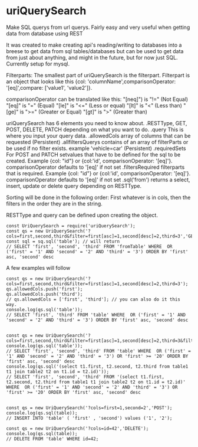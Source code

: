 # uriQuerySearch

Make SQL querys from url querys. Fairly easy and very useful when getting data from database using REST

It was created  to make creating api's reading/writing to databases into a breese to get data from sql tables/databases but can be used to get data from just about anything, and might in the future, but for now just SQL. Currently setup for mysql.

Filterparts:
The smallest part of uriQuerySearch is the filterpart. Filterpart is an object that looks like this {col: 'columnName',comparisonOperator: '[eq]',compare: ['value1', 'value2']}.

comparisonOperator can be translated like this:
"[neq]") is "!=" (Not Equal)
"[eq]" is "=" (Equal)
"[le]" is "<=" (Less or equal)
"[lt]" is "<" (Less than)
"[ge]" is ">=" (Greater or Equal)
"[gt]" is ">" (Greater than)


uriQuerySearch has 6 elements you need to know about.
.RESTType, GET, POST, DELETE, PATCH depending on what you want to do.
.query This is where you input your query data.
.allowedCols array of columns that can be requested (Persistent)
.allfiltersQuerys contains of an array of filterParts or be used if no filter exists. example 'vehicle=car' (Persistent)
.requiredSets For POST and PATCH setvalues that have to be defined for the sql to be created. Example {col: "id"} or {col:'id', comparisonOperator: '[eq]'}. comparisonOperator defaults to '[eq]' if not set
.filtersRequired filterparts that is required. Example {col: "id"} or {col:'id', comparisonOperator: '[eq]'}. comparisonOperator defaults to '[eq]' if not set
.sql('from') returns a select, insert, update or delete query depending on RESTType.

Sorting will be done in the following order: First whatever is in cols, then the filters in the order they are in the string.

RESTType and query can be defined upon creating the object.

    const UriQuerySearch = require('uriQuerySearch');
    const qs = new UriQuerySearch('?cols=first,second,third&filter=first[asc]=1,second[desc]=2,third=3','GET');
    const sql = sq.sql('table'); // will return
    // SELECT 'first', 'second', 'third' FROM 'fromTable' WHERE  OR ('first' = '1' AND 'second' = '2' AND 'third' = '3') ORDER BY 'first' asc, 'second' desc

A few examples will follow

    const qs = new UriQuerySearch('?cols=first,second,third&filter=first[asc]=1,second[desc]=2,third=3');
    qs.allowedCols.push('first');
    qs.allowedCols.push('third');
    // qs.allowedCols = ['first', 'third']; // you can also do it this way.
    console.log(qs.sql('table'));
    // SELECT 'first', 'third' FROM 'table' WHERE  OR ('first' = '1' AND 'second' = '2' AND 'third' = '3') ORDER BY 'first' asc, 'second' desc


    const qs = new UriQuerySearch('?cols=first,second,third&filter=first[asc]=1,second[desc]=2,third=3&filter="first[ge]20','GET');
    console.log(qs.sql('table'));
    // SELECT 'first', 'second', 'third' FROM 'table' WHERE  OR ('first' = '1' AND 'second' = '2' AND 'third' = '3') OR 'first' >= '20' ORDER BY 'first' asc, 'second' desc
    console.log(qs.sql('(select t1.first, t2.second, t2.third from table1 t1 join table2 t2 on t1.id = t2.id)'));
    // SELECT 'first', 'second', 'third' FROM '(select t1.first, t2.second, t2.third from table1 t1 join table2 t2 on t1.id = t2.id)' WHERE  OR ('first' = '1' AND 'second' = '2' AND 'third' = '3') OR 'first' >= '20' ORDER BY 'first' asc, 'second' desc


    const qs = new UriQuerySearch('?cols=first=1,second=2','POST');
    console.log(qs.sql(table));
    // INSERT INTO 'table' ( 'first' , 'second') values ('1', '2');

    const qs = new UriQuerySearch('?cols=id=42','DELETE');
    console.log(qs.sql(table));
    // DELETE FROM 'table' WHERE id=42;
